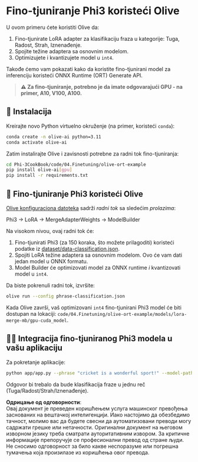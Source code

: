 # Fino-tjuniranje Phi3 koristeći Olive

U ovom primeru ćete koristiti Olive da:

1. Fino-tjunirate LoRA adapter za klasifikaciju fraza u kategorije: Tuga, Radost, Strah, Iznenađenje.
2. Spojite težine adaptera sa osnovnim modelom.
3. Optimizujete i kvantizujete model u `int4`.

Takođe ćemo vam pokazati kako da koristite fino-tjunirani model za inferenciju koristeći ONNX Runtime (ORT) Generate API.

> **⚠️ Za fino-tjuniranje, potrebno je da imate odgovarajući GPU - na primer, A10, V100, A100.**

## 💾 Instalacija

Kreirajte novo Python virtuelno okruženje (na primer, koristeći `conda`):

```bash
conda create -n olive-ai python=3.11
conda activate olive-ai
```

Zatim instalirajte Olive i zavisnosti potrebne za radni tok fino-tjuniranja:

```bash
cd Phi-3CookBook/code/04.Finetuning/olive-ort-example
pip install olive-ai[gpu]
pip install -r requirements.txt
```

## 🧪 Fino-tjuniranje Phi3 koristeći Olive
[Olive konfiguraciona datoteka](../../../../../code/04.Finetuning/olive-ort-example/phrase-classification.json) sadrži *radni tok* sa sledećim *prolazima*:

Phi3 -> LoRA -> MergeAdapterWeights -> ModelBuilder

Na visokom nivou, ovaj radni tok će:

1. Fino-tjunirati Phi3 (za 150 koraka, što možete prilagoditi) koristeći podatke iz [dataset/data-classification.json](../../../../../code/04.Finetuning/olive-ort-example/dataset/dataset-classification.json).
2. Spojiti LoRA težine adaptera sa osnovnim modelom. Ovo će vam dati jedan model u ONNX formatu.
3. Model Builder će optimizovati model za ONNX runtime *i* kvantizovati model u `int4`.

Da biste pokrenuli radni tok, izvršite:

```bash
olive run --config phrase-classification.json
```

Kada Olive završi, vaš optimizovani `int4` fino-tjunirani Phi3 model će biti dostupan na lokaciji: `code/04.Finetuning/olive-ort-example/models/lora-merge-mb/gpu-cuda_model`.

## 🧑‍💻 Integracija fino-tjuniranog Phi3 modela u vašu aplikaciju 

Za pokretanje aplikacije:

```bash
python app/app.py --phrase "cricket is a wonderful sport!" --model-path models/lora-merge-mb/gpu-cuda_model
```

Odgovor bi trebalo da bude klasifikacija fraze u jednu reč (Tuga/Radost/Strah/Iznenađenje).

**Одрицање од одговорности**:  
Овај документ је преведен коришћењем услуга машинског превођења заснованих на вештачкој интелигенцији. Иако настојимо да обезбедимо тачност, молимо вас да будете свесни да аутоматизовани преводи могу садржати грешке или нетачности. Оригинални документ на његовом изворном језику треба сматрати ауторитативним извором. За критичне информације препоручује се професионални превод од стране људи. Не сносимо одговорност за било какве неспоразуме или погрешна тумачења која произилазе из коришћења овог превода.